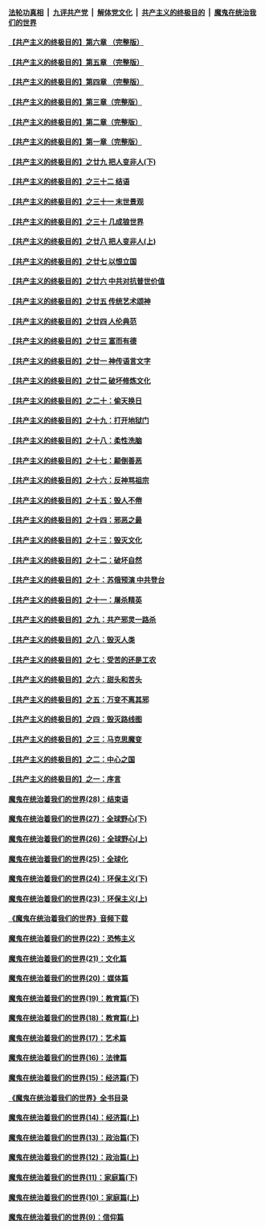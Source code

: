 ####  [法轮功真相](../../../../basic/blob/master/README.md?t=09210639) &nbsp;|&nbsp; [九评共产党](../../../../9ping.md/blob/master/README.md?t=09210639) &nbsp;|&nbsp; [解体党文化](../../../../jtdwh.md/blob/master/README.md?t=09210639)  &nbsp;|&nbsp; [共产主义的终极目的](../../../../gczydzjmd.md/blob/master/README.md?t=09210639) &nbsp;|&nbsp; [魔鬼在统治我们的世界](../../../../mgztzwmdsj.md/blob/master/README.md?t=09210639) 

#### [【共产主义的终极目的】第六章 （完整版）](../pages/nsc422/n11428913.md?t=09210639) 

#### [【共产主义的终极目的】第五章 （完整版）](../pages/nsc422/n11428912.md?t=09210639) 

#### [【共产主义的终极目的】第四章 （完整版）](../pages/nsc422/n11428907.md?t=09210639) 

#### [【共产主义的终极目的】第三章（完整版）](../pages/nsc422/n11428848.md?t=09210639) 

#### [【共产主义的终极目的】第二章（完整版）](../pages/nsc422/n11428831.md?t=09210639) 

#### [【共产主义的终极目的】第一章（完整版）](../pages/nsc422/n11417651.md?t=09210639) 

#### [【共产主义的终极目的】之廿九 把人变非人(下)](../pages/nsc422/n11344140.md?t=09210639) 

#### [【共产主义的终极目的】之三十二 结语](../pages/nsc422/n11360535.md?t=09210639) 

#### [【共产主义的终极目的】之三十一 末世景观](../pages/nsc422/n11351129.md?t=09210639) 

#### [【共产主义的终极目的】之三十 几成狼世界](../pages/nsc422/n11348280.md?t=09210639) 

#### [【共产主义的终极目的】之廿八 把人变非人(上)](../pages/nsc422/n11340492.md?t=09210639) 

#### [【共产主义的终极目的】之廿七 以恨立国](../pages/nsc422/n11336944.md?t=09210639) 

#### [【共产主义的终极目的】之廿六 中共对抗普世价值](../pages/nsc422/n11324785.md?t=09210639) 

#### [【共产主义的终极目的】之廿五 传统艺术颂神](../pages/nsc422/n11296396.md?t=09210639) 

#### [【共产主义的终极目的】之廿四 人伦典范](../pages/nsc422/n11296397.md?t=09210639) 

#### [【共产主义的终极目的】之廿三 富而有德](../pages/nsc422/n11283598.md?t=09210639) 

#### [【共产主义的终极目的】之廿一 神传语言文字](../pages/nsc422/n11263265.md?t=09210639) 

#### [【共产主义的终极目的】之廿二 破坏修炼文化](../pages/nsc422/n11245728.md?t=09210639) 

#### [【共产主义的终极目的】之二十：偷天换日](../pages/nsc422/n11238846.md?t=09210639) 

#### [【共产主义的终极目的】之十九：打开地狱门](../pages/nsc422/n11206376.md?t=09210639) 

#### [【共产主义的终极目的】之十八：柔性洗脑](../pages/nsc422/n11199994.md?t=09210639) 

#### [【共产主义的终极目的】之十七：颠倒善恶](../pages/nsc422/n11179782.md?t=09210639) 

#### [【共产主义的终极目的】之十六：反神骂祖宗](../pages/nsc422/n11166798.md?t=09210639) 

#### [【共产主义的终极目的】之十五：毁人不倦](../pages/nsc422/n11166792.md?t=09210639) 

#### [【共产主义的终极目的】之十四：邪恶之最](../pages/nsc422/n11150249.md?t=09210639) 

#### [【共产主义的终极目的】之十三：毁灭文化](../pages/nsc422/n11135227.md?t=09210639) 

#### [【共产主义的终极目的】之十二：破坏自然](../pages/nsc422/n11135214.md?t=09210639) 

#### [【共产主义的终极目的】之十：苏俄预演 中共登台](../pages/nsc422/n11118424.md?t=09210639) 

#### [【共产主义的终极目的】之十一：屠杀精英](../pages/nsc422/n11118442.md?t=09210639) 

#### [【共产主义的终极目的】之九：共产邪灵一路杀](../pages/nsc422/n11114139.md?t=09210639) 

#### [【共产主义的终极目的】之八：毁灭人类](../pages/nsc422/n11108503.md?t=09210639) 

#### [【共产主义的终极目的】之七：受苦的还是工农](../pages/nsc422/n11101809.md?t=09210639) 

#### [【共产主义的终极目的】之六：甜头和苦头](../pages/nsc422/n11096971.md?t=09210639) 

#### [【共产主义的终极目的】之五：万变不离其邪](../pages/nsc422/n11091285.md?t=09210639) 

#### [【共产主义的终极目的】之四：毁灭路线图](../pages/nsc422/n11086284.md?t=09210639) 

#### [【共产主义的终极目的】之三：马克思魔变](../pages/nsc422/n11061941.md?t=09210639) 

#### [【共产主义的终极目的】之二：中心之国](../pages/nsc422/n11047728.md?t=09210639) 

#### [【共产主义的终极目的】之一：序言](../pages/nsc422/n11086077.md?t=09210639) 

#### [魔鬼在统治着我们的世界(28)：结束语](../pages/nsc422/n10936246.md?t=09210639) 

#### [魔鬼在统治着我们的世界(27)：全球野心(下)](../pages/nsc422/n10928319.md?t=09210639) 

#### [魔鬼在统治着我们的世界(26)：全球野心(上)](../pages/nsc422/n10900318.md?t=09210639) 

#### [魔鬼在统治着我们的世界(25)：全球化](../pages/nsc422/n10788205.md?t=09210639) 

#### [魔鬼在统治着我们的世界(24)：环保主义(下)](../pages/nsc422/n10695307.md?t=09210639) 

#### [魔鬼在统治着我们的世界(23)：环保主义(上)](../pages/nsc422/n10688613.md?t=09210639) 

#### [《魔鬼在统治着我们的世界》音频下载](../pages/nsc422/n10635553.md?t=09210639) 

#### [魔鬼在统治着我们的世界(22)：恐怖主义](../pages/nsc422/n10614727.md?t=09210639) 

#### [魔鬼在统治着我们的世界(21)：文化篇](../pages/nsc422/n10597706.md?t=09210639) 

#### [魔鬼在统治着我们的世界(20)：媒体篇](../pages/nsc422/n10586579.md?t=09210639) 

#### [魔鬼在统治着我们的世界(19)：教育篇(下)](../pages/nsc422/n10564808.md?t=09210639) 

#### [魔鬼在统治着我们的世界(18)：教育篇(上)](../pages/nsc422/n10526970.md?t=09210639) 

#### [魔鬼在统治着我们的世界(17)：艺术篇](../pages/nsc422/n10499093.md?t=09210639) 

#### [魔鬼在统治着我们的世界(16)：法律篇](../pages/nsc422/n10485969.md?t=09210639) 

#### [魔鬼在统治着我们的世界(15)：经济篇(下)](../pages/nsc422/n10469975.md?t=09210639) 

#### [《魔鬼在统治着我们的世界》全书目录](../pages/nsc422/n10464261.md?t=09210639) 

#### [魔鬼在统治着我们的世界(14)：经济篇(上)](../pages/nsc422/n10457370.md?t=09210639) 

#### [魔鬼在统治着我们的世界(13)：政治篇(下)](../pages/nsc422/n10448270.md?t=09210639) 

#### [魔鬼在统治着我们的世界(12)：政治篇(上)](../pages/nsc422/n10444576.md?t=09210639) 

#### [魔鬼在统治着我们的世界(11)：家庭篇(下)](../pages/nsc422/n10440961.md?t=09210639) 

#### [魔鬼在统治着我们的世界(10)：家庭篇(上)](../pages/nsc422/n10435448.md?t=09210639) 

#### [魔鬼在统治着我们的世界(9)：信仰篇](../pages/nsc422/n10432159.md?t=09210639) 

